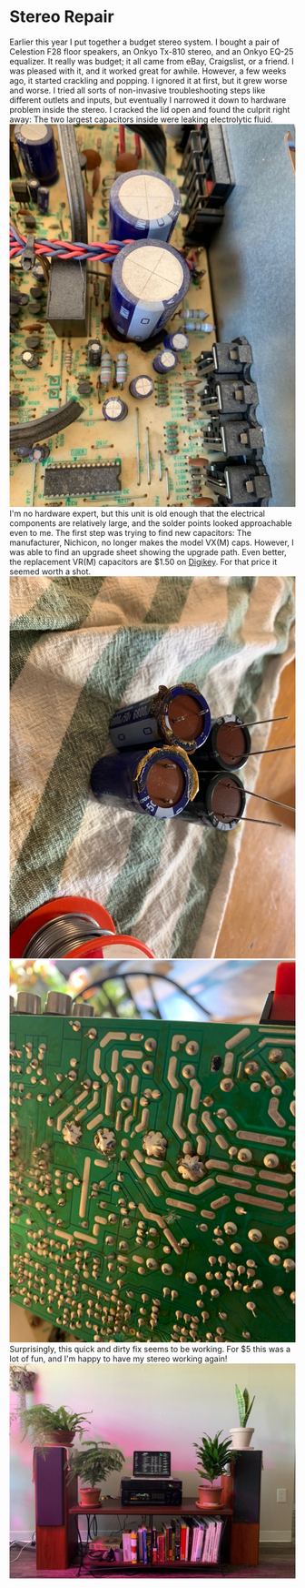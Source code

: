 # Stereo Repair
Earlier this year I put together a budget stereo system. I bought a pair of Celestion F28 floor speakers, an Onkyo Tx-810 stereo, and an Onkyo EQ-25 equalizer. It really was budget; it all came from eBay, Craigslist, or a friend. I was pleased with it, and it worked great for awhile. However, a few weeks ago, it started crackling and popping. I ignored it at first, but it grew worse and worse. I tried all sorts of non-invasive troubleshooting steps like different outlets and inputs, but eventually I narrowed it down to hardware problem inside the stereo. I cracked the lid open and found the culprit right away: The two largest capacitors inside were leaking electrolytic fluid.
![leaky capacitors](fluid.jpg)
I'm no hardware expert, but this unit is old enough that the electrical components are relatively large, and the solder points looked approachable even to me. The first step was trying to find new capacitors: The manufacturer, Nichicon, no longer makes the model VX(M) caps. However, I was able to find an upgrade sheet showing the upgrade path. Even better, the replacement VR(M) capacitors are $1.50 on [Digikey](https://www.digikey.com/). For that price it seemed worth a shot.
![old and new capacitor comparison](comparison.jpg)
![the circuit board with new connections soldered](pcb.jpg)
Surprisingly, this quick and dirty fix seems to be working. For $5 this was a lot of fun, and I'm happy to have my stereo working again!
![the full setup](plant-fi.jpg)